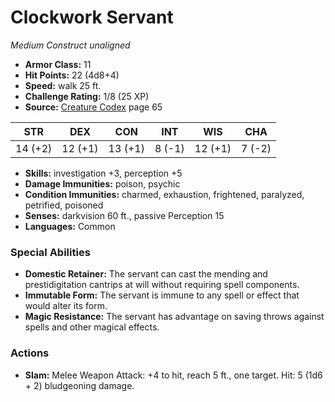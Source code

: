 # Clockwork Servant

*Medium* *Construct* *unaligned*

- **Armor Class:** 11
- **Hit Points:** 22 (4d8+4)
- **Speed:** walk 25 ft.
- **Challenge Rating:** 1/8 (25 XP)
- **Source:** [Creature Codex](https://koboldpress.com/kpstore/product/creature-codex-for-5th-edition-dnd) page 65

| STR | DEX | CON | INT | WIS | CHA |
| --- | --- | --- | --- | --- | --- |
| 14 (+2) | 12 (+1) | 13 (+1) | 8 (-1) | 12 (+1) | 7 (-2) |

- **Skills:** investigation +3, perception +5
- **Damage Immunities:** poison, psychic
- **Condition Immunities:** charmed, exhaustion, frightened, paralyzed, petrified, poisoned
- **Senses:** darkvision 60 ft., passive Perception 15
- **Languages:** Common
### Special Abilities
- **Domestic Retainer:** The servant can cast the mending and prestidigitation cantrips at will without requiring spell components.
- **Immutable Form:** The servant is immune to any spell or effect that would alter its form.
- **Magic Resistance:** The servant has advantage on saving throws against spells and other magical effects.
### Actions
- **Slam:** Melee Weapon Attack: +4 to hit, reach 5 ft., one target. Hit: 5 (1d6 + 2) bludgeoning damage.


